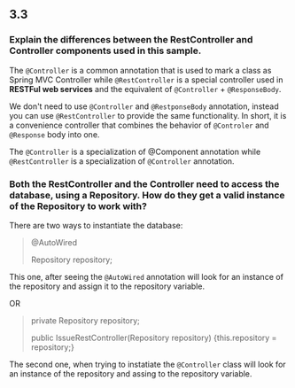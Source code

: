 ## 3.3

### Explain the differences between the RestController and Controller components used in this sample.
The `@Controller` is a common annotation that is used to mark a class as Spring MVC Controller while `@RestController` is a special controller used in **RESTFul web services** and the equivalent of `@Controller` + `@ResponseBody`.

We don't need to use `@Controller` and `@RestponseBody` annotation, instead you can use `@RestController` to provide the same functionality. In short, it is a convenience controller that combines the behavior of `@Controler` and `@Response` body into one.

The `@Controller` is a specialization of @Component annotation while `@RestController` is a specialization of `@Controller` annotation.

### Both the RestController and the Controller need to access the database, using a Repository. How do they get a valid instance of the Repository to work with?
There are two ways to instantiate the database:

> @AutoWired
> 
> Repository repository;

This one, after seeing the `@AutoWired` annotation will look for an instance of the repository and assign it to the repository variable.

OR

>private Repository repository;
>
>public IssueRestController(Repository repository) {this.repository = repository;}

The second one, when trying to instatiate the `@Controller` class will look for an instance of the repository and assing to the repository variable.